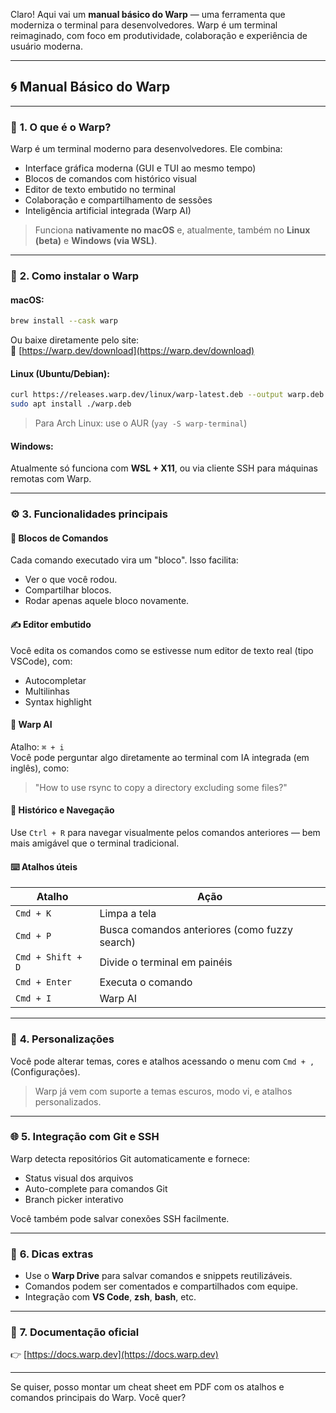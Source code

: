 Claro! Aqui vai um **manual básico do Warp** — uma ferramenta que moderniza o terminal para desenvolvedores. Warp é um terminal reimaginado, com foco em produtividade, colaboração e experiência de usuário moderna.

---

## 🌀 **Manual Básico do Warp**

---

### 🔧 **1. O que é o Warp?**

Warp é um terminal moderno para desenvolvedores. Ele combina:

- Interface gráfica moderna (GUI e TUI ao mesmo tempo)
- Blocos de comandos com histórico visual
- Editor de texto embutido no terminal
- Colaboração e compartilhamento de sessões
- Inteligência artificial integrada (Warp AI)

> Funciona **nativamente no macOS** e, atualmente, também no **Linux (beta)** e **Windows (via WSL)**.

---

### 🚀 **2. Como instalar o Warp**

#### **macOS:**
```bash
brew install --cask warp
```

Ou baixe diretamente pelo site:  
🔗 [https://warp.dev/download](https://warp.dev/download)

#### **Linux (Ubuntu/Debian):**
```bash
curl https://releases.warp.dev/linux/warp-latest.deb --output warp.deb
sudo apt install ./warp.deb
```

> Para Arch Linux: use o AUR (`yay -S warp-terminal`)

#### **Windows:**
Atualmente só funciona com **WSL + X11**, ou via cliente SSH para máquinas remotas com Warp.

---

### ⚙️ **3. Funcionalidades principais**

#### 🧱 **Blocos de Comandos**
Cada comando executado vira um "bloco". Isso facilita:

- Ver o que você rodou.
- Compartilhar blocos.
- Rodar apenas aquele bloco novamente.

#### ✍️ **Editor embutido**
Você edita os comandos como se estivesse num editor de texto real (tipo VSCode), com:

- Autocompletar
- Multilinhas
- Syntax highlight

#### 🤖 **Warp AI**
Atalho: `⌘ + i`  
Você pode perguntar algo diretamente ao terminal com IA integrada (em inglês), como:

> "How to use rsync to copy a directory excluding some files?"

#### 📑 **Histórico e Navegação**
Use `Ctrl + R` para navegar visualmente pelos comandos anteriores — bem mais amigável que o terminal tradicional.

#### ⌨️ **Atalhos úteis**

| Atalho             | Ação                                  |
|--------------------|---------------------------------------|
| `Cmd + K`          | Limpa a tela                          |
| `Cmd + P`          | Busca comandos anteriores (como fuzzy search) |
| `Cmd + Shift + D`  | Divide o terminal em painéis          |
| `Cmd + Enter`      | Executa o comando                     |
| `Cmd + I`          | Warp AI                               |

---

### 🧩 **4. Personalizações**

Você pode alterar temas, cores e atalhos acessando o menu com `Cmd + ,` (Configurações).

> Warp já vem com suporte a temas escuros, modo vi, e atalhos personalizados.

---

### 🌐 **5. Integração com Git e SSH**

Warp detecta repositórios Git automaticamente e fornece:

- Status visual dos arquivos
- Auto-complete para comandos Git
- Branch picker interativo

Você também pode salvar conexões SSH facilmente.

---

### 🧪 **6. Dicas extras**

- Use o **Warp Drive** para salvar comandos e snippets reutilizáveis.
- Comandos podem ser comentados e compartilhados com equipe.
- Integração com **VS Code**, **zsh**, **bash**, etc.

---

### 📘 **7. Documentação oficial**

👉 [https://docs.warp.dev](https://docs.warp.dev)

---

Se quiser, posso montar um cheat sheet em PDF com os atalhos e comandos principais do Warp. Você quer?